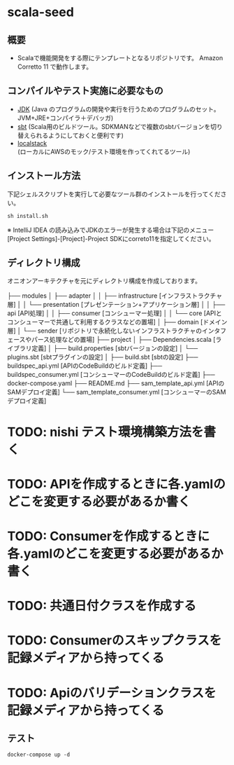 # scala-seed

## 概要
- Scalaで機能開発をする際にテンプレートとなるリポジトリです。 Amazon Corretto 11 で動作します。

## コンパイルやテスト実施に必要なもの
* [JDK](https://www.oracle.com/java/technologies/javase/javase8-archive-downloads.html)
  (Java のプログラムの開発や実行を行うためのプログラムのセット。 JVM+JRE+コンパイラ＋デバッガ)
* [sbt](https://www.scala-sbt.org/1.x/docs/ja/Setup.html)
  (Scala用のビルドツール。SDKMANなどで複数のsbtバージョンを切り替えられるようにしておくと便利です)
* [localstack](https://github.com/localstack/localstack)  
  (ローカルにAWSのモック/テスト環境を作ってくれてるツール)
  
## インストール方法
下記シェルスクリプトを実行して必要なツール群のインストールを行ってください。 
```
sh install.sh
```

※ IntelliJ IDEA の読み込みでJDKのエラーが発生する場合は下記のメニュー
[Project Settings]-[Project]-Project SDKにcorreto11を指定してください。


## ディレクトリ構成
オニオンアーキテクチャを元にディレクトリ構成を作成しております。

├── modules
│ ├── adapter
│ │ ├── infrastructure [インフラストラクチャ層]
│ │ └── presentation [プレゼンテーション+アプリケーション層]
│ │     ├── api [API処理]
│ │     ├── consumer [コンシューマー処理]
│ │     └── core [APIとコンシューマーで共通して利用するクラスなどの置場]
│ ├── domain [ドメイン層]
│ └── sender [リポジトリで永続化しないインフラストラクチャのインタフェースやパース処理などの置場]
├── project
│ ├── Dependencies.scala [ライブラリ定義]
│ ├── build.properties [sbtバージョンの設定]
│ └── plugins.sbt [sbtプラグインの設定]
│ 
├── build.sbt [sbtの設定]
├── buildspec_api.yml [APIのCodeBuildのビルド定義]
├── buildspec_consumer.yml [コンシューマーのCodeBuildのビルド定義]
├── docker-compose.yaml
├── README.md
├── sam_template_api.yml [APIのSAMデプロイ定義]
└── sam_template_consumer.yml [コンシューマーのSAMデプロイ定義]

# TODO: nishi テスト環境構築方法を書く
# TODO: APIを作成するときに各.yamlのどこを変更する必要があるか書く
# TODO: Consumerを作成するときに各.yamlのどこを変更する必要があるか書く
# TODO: 共通日付クラスを作成する
# TODO: Consumerのスキップクラスを記録メディアから持ってくる
# TODO: Apiのバリデーションクラスを記録メディアから持ってくる
## テスト
```
docker-compose up -d
```

